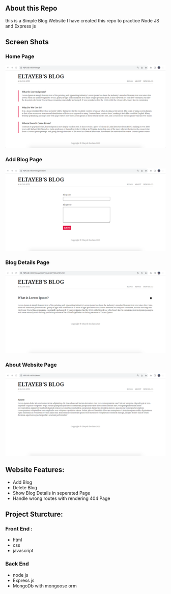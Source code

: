 ## About this Repo

this is a Simple Blog Website
I have created this repo to practice Node JS and Express js

## Screen Shots

### Home Page

![image](/public/1.png)

### Add Blog Page

![image](/public/add.png)

### Blog Details Page

![image](/public/details.png)

### About Website Page

![image](/public/about.png)

## Website Features:

- Add Blog
- Delete Blog
- Show Blog Details in seperated Page
- Handle wrong routes with rendering 404 Page

## Project Sturcture:

### Front End :

- html
- css
- javascript

### Back End

- node js
- Express js
- MongoDb with mongoose orm
